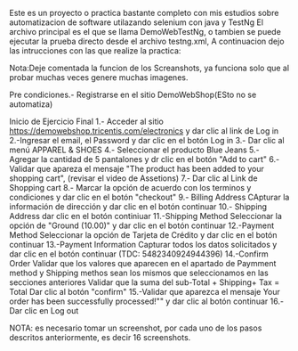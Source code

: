 Este es un proyecto o practica bastante completo con mis estudios sobre automatizacion de software utilazando selenium con java y TestNg
El archivo principal es el que se llama DemoWebTestNg, o tambien se puede ejecutar la prueba directo desde el archivo testng.xml,
A continuacion dejo las intrucciones con las que realize la practica:

Nota:Deje comentada la funcion de los Screanshots, ya funciona solo que al probar muchas veces genere muchas imagenes.

Pre condiciones.- Registrarse en el sitio DemoWebShop(ESto no se automatiza)

Inicio de Ejercicio Final
1.- Acceder al sitio https://demowebshop.tricentis.com/electronics y dar clic al link de Log in
2.-Ingresar el email, el Password y dar clic en el botón Log in
3.- Dar clic al menú APPAREL & SHOES
4.- Seleccionar el producto Blue Jeans
5.- Agregar la cantidad de 5 pantalones y dr clic en el botón "Add to cart"
6.- Validar que apareza el mensaje "The product has been added to your shopping cart", (revisar el video de Assetions)
7.- Dar clic al Link de Shopping cart
8.- Marcar la opción de acuerdo con los terminos y condiciones y dar clic en el botón "checkout"
9.- Billing Address
	CApturar la información de dirección y dar clic en el botón continuar
10.- Shipping Address
	dar clic en el botón continiuar
11.-Shipping Method
	Seleccionar la opción de "Ground (10.00)" y dar clic en el botón continuar
12.-Payment Method
	Seleccionar la opción de Tarjeta de Crédito y dar clic en el botón continuar
13.-Payment Information
	Capturar todos los datos solicitados y dar clic en el botón continuar 
	(TDC: 5482340924944396)
14.-Confirm Order
	Validar que los valores que aparecen en el apartado de Paymment method y Shipping methos 
	sean los mismos que seleccionamos en las secciones anteriores
	Validar que la suma del sub-Total + Shipping+ Tax = Total
	Dar clic al botón "confirm"
15.-Validar que aparezca el mensaje Your order has been successfully processed!"" y dar clic al botón continuar
16.- Dar clic en Log out


NOTA: es necesario tomar un screenshot, por cada uno de los pasos descritos anteriormente, es decir 16 screenshots.

